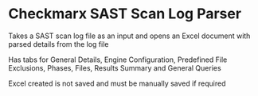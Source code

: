 # Checkmarx SAST Scan Log Parser
Takes a SAST scan log file as an input and opens an Excel document with parsed details from the log file

Has tabs for General Details, Engine Configuration, Predefined File Exclusions, Phases, Files, Results Summary and General Queries 

Excel created is not saved and must be manually saved if required
